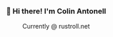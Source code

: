 
<h3 align="center">👋 Hi there! I'm Colin Antonell</h3>
<p align="center">
 Currently @ <a>rustroll.net</a>
</p>
